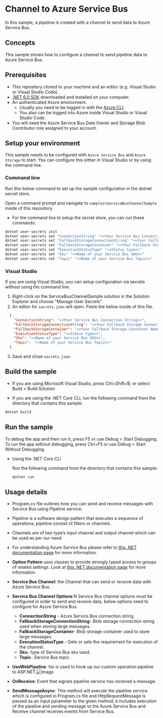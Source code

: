 # Channel to Azure Service Bus

In this sample, a pipeline is created with a channel to send data to Azure Service Bus.

## Concepts

This sample shows how to configure a channel to send pipeline data to Azure Service Bus.

## Prerequisites

- This repository cloned to your machine and an editor (e.g. Visual Studio or Visual Studio Code).
- [.NET 6.0 SDK](https://dotnet.microsoft.com/download) downloaded and installed on your computer.
- An authenticated Azure environment.
  - Usually you need to be logged in with the [Azure CLI](https://docs.microsoft.com/cli/azure/).
  - You also can be logged into Azure inside Visual Studio or Visual Studio Code.
- You will need the Azure Service Bus Data Owner and Storage Blob Contributor role assigned to your account.

## Setup your environment

This sample needs to be configured with `Azure service Bus` and `Azure Storage` to start. You can configure this either in Visual Studio or by using the command line.

### Command line

Run this below command to set up the sample configuration in the dotnet secret store.

Open a command prompt and navigate to `samples\ServiceBusChannelSample` inside of this repository.
- For the command line to setup the secret store, you can run these commands:

```bash
dotnet user-secrets init
dotnet user-secrets set "ConnectionString" "<<Your Service Bus Connection String>>"
dotnet user-secrets set "FallbackStorageConnectionString" "<<Your Fallback Storage Connection String>>"
dotnet user-secrets set "FallbackStorageContainer" "<<Your Fallback Storage Container Name>>"
dotnet user-secrets set "ExecutionStatusType" "<<Status type>>"
dotnet user-secrets set "Sku" "<<Name of your Service Bus SKU>>"
dotnet user-secrets set "Topic" "<<Name of your Service Bus Topic>>"
```

### Visual Studio

If you are using Visual Studio, you can setup configuration via secrets without using the command line.

 1. Right-click on the ServiceBusChannelSample solution in the Solution Explorer and choose "Manage User Secrets".
 2. An editor for `secrets.json` will open. Paste the below inside of this file.

```json
  {
    "ConnectionString": "<<Your Service Bus Connection String>>",
    "FallbackStorageConnectionString": "<<Your Fallback Storage Connection String>>",
    "FallbackStorageContainer": "<<Your Fallback Storage Container Name>>",
    "ExecutionStatusType": "<<Status type>>",
    "Sku": "<<Name of your Service Bus SKU>>",
    "Topic": "<<Name of your Service Bus Topic>>"
  }
```

3. Save and close `secrets.json`.

## Build the sample 

- If you are using Microsoft Visual Studio, press Ctrl+Shift+B, or select Build > Build Solution 

- If you are using the .NET Core CLI, run the following command from the directory that contains this sample: 

```bash
dotnet build
```

## Run the sample 

To debug the app and then run it, press F5 or use Debug > Start Debugging. To run the app without debugging, press Ctrl+F5 or use Debug > Start Without Debugging. 

- Using the .NET Core CLI 

    Run the following command from the directory that contains this sample: 

    ```bash
    dotnet run
    ```

## Usage details 

- Program.cs file  outlines how you can send and receive messages with Service Bus using Pipeline service. 
- Pipeline is a software design pattern that executes a sequence of operations, pipeline consist of filters or channels. 
- Channels are of two type’s input channel and output channel which can be used as per our need. 
- For understanding Azure Service Bus please refer to [this .NET documentation page](https://docs.microsoft.com/en-us/azure/service-bus-messaging/service-bus-messaging-overview ) for more information. 
- **Option Pattern** uses classes to provide strongly typed access to groups of related settings. Look at [this .NET documentation page](https://docs.microsoft.com/en-us/aspnet/core/fundamentals/configuration/options?view=aspnetcore-6.0) for more information
- **Service Bus Channel**: the Channel that can send or receive data with Azure Service Bus. 
- **Service Bus Channel Options**:N Service Bus channel options must be configured in order to send and receive data, below options need to configure for Azure Service Bus. 
    - **ConnectionString** - Azure Service Bus connection string 
    - **FallbackStorageConnectionString**- Blob storage connection string used when storing large messages. 
    - **FallbackStorageContainer**- Blob storage container used to store large messages. 
    - **ExecutionStatusType** - Gets or sets the requirement for execution of the channel. 
    - **Sku**- type of Service Bus sku used. 
    - **Topic**- Service Bus topic. 

- **UseWebPipeline**: his is used to hook up our custom operation pipeline to ASP.NET.![image](https://user-images.githubusercontent.com/33711652/185283884-ddccdff1-33a8-4900-9213-4c0207a7e81a.png)

- **OnReceive**: Event that signals pipeline service has received a message. 
- **SendMessageAsync**: This method will execute the pipeline service which is configured in Program.cs file and HttpRequestMessage is passed as an input parameter to the given method, it includes execution of the pipeline and sending message to the Azure Service Bus and Receive channel receives events from Service Bus.
